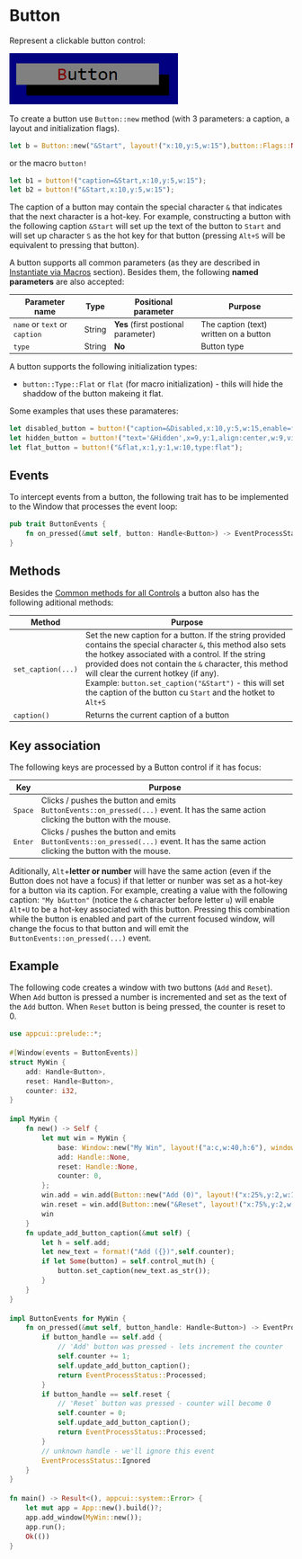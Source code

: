 # Button

Represent a clickable button control:

<img src="img/button.png" width=300/>

To create a button use `Button::new` method (with 3 parameters: a caption, a layout and initialization flags).
```rs
let b = Button::new("&Start", layout!("x:10,y:5,w:15"),button::Flags::None);
```
or the macro `button!`
```rs
let b1 = button!("caption=&Start,x:10,y:5,w:15");
let b2 = button!("&Start,x:10,y:5,w:15");
```

The caption of a button may contain the special character `&` that indicates that the next character is a hot-key. For example, constructing a button with the following caption `&Start` will set up the text of the button to `Start` and will set up character `S` as the hot key for that button (pressing `Alt+S` will be equivalent to pressing that button).

A button supports all common parameters (as they are described in [Instantiate via Macros](../instantiate_via_macros.md) section). Besides them, the following **named parameters** are also accepted:

| Parameter name                | Type   | Positional parameter                | Purpose                                |
| ----------------------------- | ------ | ----------------------------------- | -------------------------------------- |
| `name` or `text` or `caption` | String | **Yes** (first postional parameter) | The caption (text) written on a button |
| `type`                        | String | **No**                              | Button type                            |

A button supports the following initialization types:
* `button::Type::Flat` or `flat` (for macro initialization) - thils will hide the shaddow of the button makeing it flat.

Some examples that uses these paramateres:
```rs
let disabled_button = button!("caption=&Disabled,x:10,y:5,w:15,enable=false");
let hidden_button = button!("text='&Hidden',x=9,y:1,align:center,w:9,visible=false");
let flat_button = button!("&flat,x:1,y:1,w:10,type:flat");
```

## Events
To intercept events from a button, the following trait has to be implemented to the Window that processes the event loop:
```rs
pub trait ButtonEvents {
    fn on_pressed(&mut self, button: Handle<Button>) -> EventProcessStatus {...}
}
```

## Methods

Besides the [Common methods for all Controls](../common_methods.md) a button also has the following aditional methods:

| Method             | Purpose                                                                                                                                                                                                                                                                                                                                                                                           |
| ------------------ | ------------------------------------------------------------------------------------------------------------------------------------------------------------------------------------------------------------------------------------------------------------------------------------------------------------------------------------------------------------------------------------------------- |
| `set_caption(...)` | Set the new caption for a button. If the string provided contains the special character `&`, this method also sets the hotkey associated with a control. If the string provided does not contain the `&` character, this method will clear the current hotkey (if any).<br>Example: `button.set_caption("&Start")` - this will set the caption of the button cu `Start` and the hotket to `Alt+S` |
| `caption()`        | Returns the current caption of a button                                                                                                                                                                                                                                                                                                                                                           |

## Key association

The following keys are processed by a Button control if it has focus:

| Key     | Purpose                                                                                                                                |
| ------- | -------------------------------------------------------------------------------------------------------------------------------------- |
| `Space` | Clicks / pushes the button and emits `ButtonEvents::on_pressed(...)` event. It has the same action clicking the button with the mouse. |
| `Enter` | Clicks / pushes the button and emits `ButtonEvents::on_pressed(...)` event. It has the same action clicking the button with the mouse. |

Aditionally, `Alt`+**letter or number** will have the same action (even if the Button does not have a focus) if that letter or nunber was set as a hot-key for a button via its caption. For example, creating a value with the following caption: `"My b&utton"` (notice the `&` character before letter `u`) will enable `Alt+U` to be a hot-key associated with this button. Pressing this combination while the button is enabled and part of the current focused window, will change the focus to that button and will emit the `ButtonEvents::on_pressed(...)` event.

## Example

The following code creates a window with two buttons (`Add` and `Reset`). When `Add` button is pressed a number is incremented and set as the text of the `Add` button. When `Reset` button is being pressed, the counter is reset to 0.

```rs
use appcui::prelude::*;

#[Window(events = ButtonEvents)]
struct MyWin {
    add: Handle<Button>,
    reset: Handle<Button>,
    counter: i32,
}

impl MyWin {
    fn new() -> Self {
        let mut win = MyWin {
            base: Window::new("My Win", layout!("a:c,w:40,h:6"), window::Flags::None),
            add: Handle::None,
            reset: Handle::None,
            counter: 0,
        };
        win.add = win.add(Button::new("Add (0)", layout!("x:25%,y:2,w:13,a:c"), button::Type::Normal));
        win.reset = win.add(Button::new("&Reset", layout!("x:75%,y:2,w:13,a:c",), button::Type::Normal));
        win
    }
    fn update_add_button_caption(&mut self) {
        let h = self.add;
        let new_text = format!("Add ({})",self.counter);
        if let Some(button) = self.control_mut(h) {
            button.set_caption(new_text.as_str());
        }
    }
}

impl ButtonEvents for MyWin {
    fn on_pressed(&mut self, button_handle: Handle<Button>) -> EventProcessStatus {
        if button_handle == self.add {
            // 'Add' button was pressed - lets increment the counter
            self.counter += 1;
            self.update_add_button_caption();
            return EventProcessStatus::Processed;
        }
        if button_handle == self.reset {
            // 'Reset` button was pressed - counter will become 0
            self.counter = 0;
            self.update_add_button_caption();
            return EventProcessStatus::Processed;
        }
        // unknown handle - we'll ignore this event
        EventProcessStatus::Ignored
    }
}

fn main() -> Result<(), appcui::system::Error> {
    let mut app = App::new().build()?;
    app.add_window(MyWin::new());
    app.run();
    Ok(())
}
```